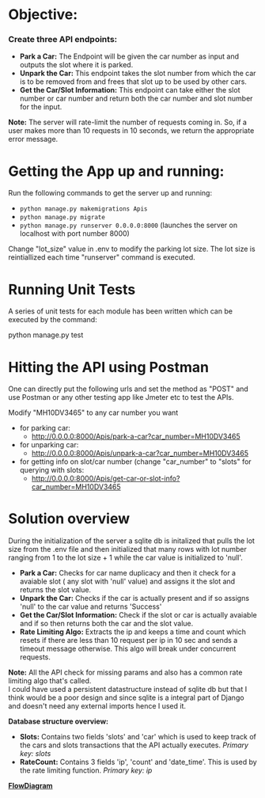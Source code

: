 
# Objective:  
### Create three API endpoints:  
  
 - **Park a Car:** The Endpoint will be given the car number as input and outputs the slot where it is parked.   
 - **Unpark the Car:** This endpoint takes the slot number from which the car is to be removed from and frees that slot up to be used by other cars.  
 - **Get the Car/Slot Information:** This endpoint can take either the slot number or car number and return both the car number and slot number for the input.  
  
**Note:** The server will rate-limit the number of requests coming in. So, if a user makes more than 10 requests in 10 seconds, we return the appropriate error message.  
  
# Getting the App up and running:  
Run the following commands to get the server up and running:  
 - `python manage.py makemigrations Apis`  
 - `python manage.py migrate`  
 - `python manage.py runserver 0.0.0.0:8000` (launches the server on localhost with port number 8000)  
   
Change "lot_size" value in .env to modify the parking lot size. The lot size is reintiallized each time "runserver" command is executed.  
  
# Running Unit Tests  
A series of unit tests for each module has been written which can be executed by the command:  
  
 python manage.py test  
# Hitting the API using Postman  
One can directly put the following urls and set the method as "POST" and use Postman or any other testing app like Jmeter etc to test the APIs.  
  
Modify "MH10DV3465" to any car number you want  
 - for parking car:  
   - http://0.0.0.0:8000/Apis/park-a-car?car_number=MH10DV3465  
- for unparking car:  
   - http://0.0.0.0:8000/Apis/unpark-a-car?car_number=MH10DV3465  
- for getting info on slot/car number (change "car_number" to "slots" for querying with slots:  
   - http://0.0.0.0:8000/Apis/get-car-or-slot-info?car_number=MH10DV3465   
  
# Solution overview  
  
During the initialization of the server a sqlite db is initalized that pulls the lot size from the .env file and then initialized that many rows with lot number ranging from 1 to the lot size + 1 while the car value is initialized to 'null'.  
  
 - **Park a Car:** Checks for car name duplicacy and then it check for a avaiable slot ( any slot with 'null' value) and assigns it the slot and returns the slot value.  
 - **Unpark the Car:** Checks if the car is actually present and if so assigns 'null' to the car value and returns 'Success'  
 - **Get the Car/Slot Information:** Check if the slot or car is actually avaiable and if so then returns both the car and the slot value.  
 - **Rate Limiting Algo:** Extracts the ip and keeps a time and count which resets if there are less than 10 request per ip in 10 sec and sends a timeout message otherwise. This algo will break under concurrent requests.  
  
**Note:** All the API check for missing params and also has a common rate limiting algo that's called.  
I could have used a persistent datastructure instead of sqlite db but that I think would be a poor design and since sqlite is a integral part of Django and doesn't need any external imports hence I used it.  
  
**Database structure overview:**  
  
 - **Slots:** Contains two fields 'slots' and 'car' which is used to keep track of the cars and slots transactions that the API actually executes. *Primary key: slots*  
 - **RateCount:** Contains 3 fields 'ip', 'count' and 'date_time'. This is used by the rate limiting function. *Primary key: ip*  
  
[**FlowDiagram**](https://viewer.diagrams.net/?highlight=0000ff&edit=_blank&layers=1&nav=1&title=1.drawio#R5V1tc5s4EP41nn6yBwmJl49J2vRupr3JNL259qNqFJsLBh/gJr5ff8IgbL3E5sZGojgfEiPzus9q99ldLZm4d6vXjzlZLz9nEU0m0IleJ%2b77CWQ/IGB/qpFtPRIEXj2wyOOoHgL7gcf4X9oMOs3oJo5oIexYZllSxmtxcJ6lKZ2XwhjJ8%2bxF3O0pS8SrrsmCKgOPc5Koo3/FUblsngL6%2b/HfaLxY8isDL6y/WRG%2bc/MkxZJE2cvBkPth4t7lWVbWn1avdzSphMflUh93/8a37Y3lNC27HLDx7qdfb/B2/n3uRc78G7j//H7q1mf5SZJN88DNzZZbLoE826QRrU7iTNzbl2Vc0sc1mVffvjDM2diyXCVsC7CPzeloXtLXN%2b8TtE/P1IZmK1rmW7ZLc4AbNPewFTXhZS9%2brxlaHkjebcZIA/iiPfFeJuxDI5b/ISKET8uIRkxpms0sL5fZIktJ8mE/eitKcb/PpyxbN7L7m5bltpkBZFNmOslWFzouV3Zf2Saf02NP1Mwjki9oeWQ/gPRA5TQhZfxTvJHLy10R%2b83D74UieqZopSiposyzZ3qXJVnORtIsreT/FCeJNESSeJGyzTkTIGXjt5Xaxmzq3zRfrOIo2oGnU3oR0EvofSjpPVb0Hmn0Hval94DfgFk9Z9LKt9%2bq42eYb35vTrfbeP8qbG0FBC4yP/yu88MJbE4Qf3i2G2NRh3VK7AeqEqO%2blDhQZPSRQcpklDC3C%2b/nJK/OkD5l47UrGPsiJtCfqah4GlQ4eBdHJRye5sqso7WrtmgHcLxB8I4B2GPOAE8a5NDRY2zGHvPbPADsz5Q973N1sSpEqYzNWK2MzF6Y3bFLX9yrnS08TD41W95CtPNsaQ59yOK0PPA3jqgIWEK4vq/mIAnk9i7Ooa3Dcy6yb7Ed0gKoyOhhb6fuxmynZDNlO8pC/rWaqc5ZCGjTqaPANj4%2bEhCaOa57AqXd1gPNYyaCaspZg863iRwGdpETUcMDnFkotImPN4z45uKCvzihQtxdy6GpKUalZmJVRrXMVj82hZlQ3RflATR0KtD48KA3OqVWCD7HRRGnCzbIiBVZXVPaGqlomM1bqzk/VV0tZ5c82wGAmoH7QkrKRj7Fq7hSq6vRV892ngLZpSnWAgDYOU/h9uJWp1KiwvXNulX3Wstr3YH3zgT%2brInJTzwU2gOkvJrGhxhlPVwcB/KJnyZNmtshSU5JVN3%2bOqcFbabQOD2KZEectwnQ5UEY4AKeKZAlEqoSAdgk34FqCPOFlps8ZWPv7mSFJfkzjd6NV2GnAMoAqSSoBdEMC/JsO0MfHLrDqTNzAstpNuh19JPuuWVPPUFqrVajJSg0S5D45a3phOd4sk6AX0UnoNXcHuyQ2zPJncJAtHeaHIVZ7qSu3SK7o6p1SQX7%2b7SpNsfqgACQ8PAt54zgAHNGUylRgTW8sg0KzLAoTdaoZVF/ZJNdsvO5TnvWC%2bwc8pPECfmR0NlDQklRZZjqhyRPuywTs3ir3SAzmGNmXCGQsFQJF3Q0S/D6I1zqYiXrGg8wPqnxZuMGV80BtBr/WGt4uln9GHO%2bFHgyKLZjBaSC8jVnn0YLwVSOp22XWJCa%2bhk3AsAXCQtybSOg5n3uSVKMGAI8NATUlNLIEZCCKGibtKMBthFgKWeCLfe/YJXmtQRmAr1/NlX36a26WoF/M15txkjkNZ71rhjeO3U9FkVuFwO2TQq%2bOreKoDgNQGAbgqvzqwCIDXr2Z4G6nm3c9B5JdkhTDjMKQGB90fnEztIQXmE63ekH9YCeW/KSCwWB5Ox7LnkFoWXgEXYnYskLoBPw913y6q4T55a89DqB%2bBtruE5gszoRqhReURKjy6%2bxHAeq1tJoMS1U84EHC5HGv/xIyk25upY22Jfs1ZhFVU7DMTiUqotIl7E2WkYI1bBiXzh73MzntChGXP2CUAJE07BhtoQQDrDe6/KOdS4lTe7IbL03PFnvLTbzZWtpnyqBjViNFYA0K3DNFnGBo5rfcUdqrrxyRDNJzHYbOWqwPPJ8hdyP6GoIoOE3lY2vlZTbkdPt8eDc13icKXsrIaslUZ/b0K6PMD3uSPiEgs7MOfiRyPsb8eZNnpPtwW7raofi2FWBdFVX0ob6jBcNZlthDyWaxViUAtTkv802Ezsq69qHs/fNurrRR7XYd0Xt5O/1MdFVAzSv8lK11HB8ICepoaarhnfGH2qq15%2bUjqyOU%2bMDrrpjDxOQ/L7FUFtZ1iCF%2bqosA80Ln6zrs/xeShTYjncBOJKnqbvE%2bGrP6uKMf6zW5c7lphH7/ekq1oMqsGnMkOEoGHbQ7uuon7Wl5A5cFuphPpvLinwKyUSp75fVdGk9%2bsUClO6g1os57MWCXV5JbZDce443E5e3uAhqnHHLuYV1Xk5/7lgNgnYUv2FIZbaDrHE8y52raV8g6%2bz2d96lmyQZMYvykBSddlyTgXpzMmpIMO5Uq%2bdKkbGWx5pN9GneyTHyZCvmGn0k6jOMQZfXwRmOJXy5Q0aTxTEcS0C1LvBmLHFF4YOKlO1OSKBpxh65Zfcljm69iKbpvx65XfcdaR70hwHb3P%2bXsTrO2v%2bvNvfDfw==)